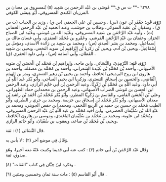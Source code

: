 ٦٢٧٨ -** ت س ق:** مُوسَى بن عَبْد الرحمن بن سَعِيد (٥) بْنمسروق بن معدان بن المرزبان الكندي المسروقي، أَبُو عِيسَى الكوفي.

**رَوَى عَن:** جَعْفَر بْن عون (س) ، وحسين بْن علي الجعفي (س ق) ، وزيد بن الحباب (ت س ق) ، وسفيان بْن عقبة السوائي، وطلاب بن حوشب، وعبد الحميد بْن عَبْد الرحمن الحماني (ت) ، وأبيه عَبْد الرَّحْمَنِ بن سَعِيد المسروقي، وعُبَيد الله بن مُوسَى، وعُبَيد ابن الصباح الخزاز، وعثمان بن عَبْدِ الرَّحْمَنِ القرشي، وعَمْرو بن مُحَمَّد العنقزي، وأبي غسان مالك بن إسماعيل، ومحمد بن بشر العبدي (س) ، ومحمد بن سَعِيد بن زائدة الأسدي، ومؤمل بن إِسْمَاعِيلَ، ويحيى بْن آدم، ويحيى بْن زكريا بْن إِبْرَاهِيم بْن سويد النخعي، ويحيى بن سَعِيد القطان، وأبي أسامة (س) ، وأبي داود الحفري (ق) .

**رَوَى عَنه:** التِّرْمِذِيّ، والنَّسَائي، وابن ماجه، وإبراهيم بْن مُحَمَّد بْن الْحَسَن بْن متويه الأصبهاني، وأَحمد بْن مُحَمَّدِ بْن عُبَيدة الشعراني، وأَحمد بن مُحَمَّد بن مصقلة، وأَحمد بن هارون ابن روح البرديجي الحافظ، وأَحمد بن يحيى بْن زهير التستري، وبدر بن الهيثم الْقَاضِي، والحسين بن إسحاق التستري، وزكريا ابن يحيى الساجي، وأبُو بُكر عَبد اللَّهِ بْن أَبي داود، وعَبد اللَّهِ بن مُحَمَّدِ بْنِ زَكَرِيَّا، وعبد الرحمن بْن أَبي حَاتِم الرازي، وعبد الرحمن ابن الحسن بن مُوسَى الضراب الأصبهاني، وعبد الرحمن بن محمدابن حماد الطهراني، وعلي بْن الْحَسَن الفامي، والقاسم بن زَكَرِيَّا المطرز، وأبُو بُكر مُحَمَّد بْن أَحْمَد بْن راشد بْن معدان الأصبهاني، وأبُو بُكر مُحَمَّد بْن إسحاق ببن خزيمة، ومحمد بن جري ر الطبري، وأَبُو الطيب مُحَمَّد بن حسين بن حميد بن الربيع اللخمي، ومحمد ابن حفص الجويني، ومحمد بن عَبْدِ الله بْن سُلَيْمان الحضرمي، وابن أخيه مُحَمَّد بن عَبد اللَّهِ بْن عَبْد الرحمن المسروقي، ومُحَمَّد ابن علوية، ومحمد بن مُحَمَّد بن سُلَيْمان الباغندي، وموسى بن هارون الْحَافِظ، ويحيى بْن مُحَمَّد بْن صاعد، ويعقوب بن سُفْيَانَ، وأَبُو حاتم الرازي.

قال النَّسَائي (١) : ثقة.

وَقَال فِي موضع آخر (٢) : لا بأس به.

وَقَال عَبْد الرَّحْمَنِ بْن أَبي حاتم (٣) : كتب عنه أبي قديما وكتبت عَنْهُ معه أخيرا، وهُوَ صدوق، ثقة.

وذكره ابنُ حِبَّان فِي كتاب "الثقات" (٤) .

قال أَبُو القاسم (٥) : مات سنة ثمان وخمسين ومئتين (٦) .